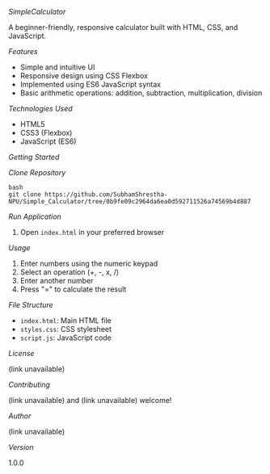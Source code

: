 *SimpleCalculator*


A beginner-friendly, responsive calculator built with HTML, CSS, and JavaScript.

*Features*

- Simple and intuitive UI
- Responsive design using CSS Flexbox
- Implemented using ES6 JavaScript syntax
- Basic arithmetic operations: addition, subtraction, multiplication, division

*Technologies Used*

- HTML5
- CSS3 (Flexbox)
- JavaScript (ES6)

*Getting Started*

*Clone Repository*

```
bash
git clone https://github.com/SubhamShrestha-NPU/Simple_Calculator/tree/0b9fe09c2964da6ea0d592711526a74569b4d887
```

*Run Application*

1. Open `index.html` in your preferred browser

*Usage*

1. Enter numbers using the numeric keypad
2. Select an operation (+, -, x, /)
3. Enter another number
4. Press "=" to calculate the result

*File Structure*

- `index.html`: Main HTML file
- `styles.css`: CSS stylesheet
- `script.js`: JavaScript code

*License*

(link unavailable)

*Contributing*

(link unavailable) and (link unavailable) welcome!

*Author*

(link unavailable)

*Version*

1.0.0
